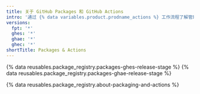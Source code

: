 ```yaml
---
title: 关于 GitHub Packages 和 GitHub Actions
intro: '通过 {% data variables.product.prodname_actions %} 工作流程了解管理包的基础知识。'
versions:
  fpt: '*'
  ghes: '*'
  ghae: '*'
  ghec: '*'
shortTitle: Packages & Actions
---
```


{% data reusables.package_registry.packages-ghes-release-stage %}
{% data reusables.package_registry.packages-ghae-release-stage %}

{% data reusables.package_registry.about-packaging-and-actions %}
